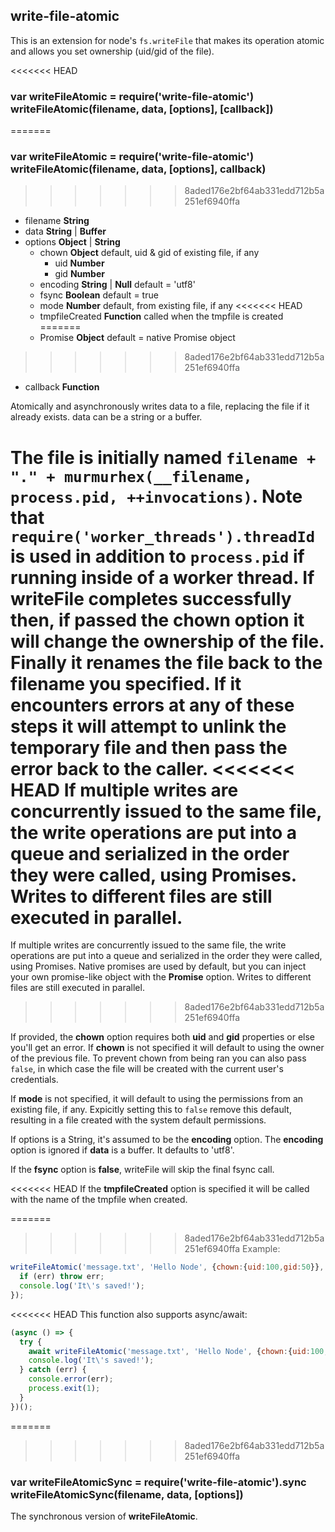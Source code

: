 write-file-atomic
-----------------

This is an extension for node's `fs.writeFile` that makes its operation
atomic and allows you set ownership (uid/gid of the file).

<<<<<<< HEAD
### var writeFileAtomic = require('write-file-atomic')<br>writeFileAtomic(filename, data, [options], [callback])
=======
### var writeFileAtomic = require('write-file-atomic')<br>writeFileAtomic(filename, data, [options], callback)
>>>>>>> 8aded176e2bf64ab331edd712b5a251ef6940ffa

* filename **String**
* data **String** | **Buffer**
* options **Object** | **String**
  * chown **Object** default, uid & gid of existing file, if any
    * uid **Number**
    * gid **Number**
  * encoding **String** | **Null** default = 'utf8'
  * fsync **Boolean** default = true
  * mode **Number** default, from existing file, if any
<<<<<<< HEAD
  * tmpfileCreated **Function** called when the tmpfile is created
=======
  * Promise **Object** default = native Promise object
>>>>>>> 8aded176e2bf64ab331edd712b5a251ef6940ffa
* callback **Function**

Atomically and asynchronously writes data to a file, replacing the file if it already
exists.  data can be a string or a buffer.

The file is initially named `filename + "." + murmurhex(__filename, process.pid, ++invocations)`.
Note that `require('worker_threads').threadId` is used in addition to `process.pid` if running inside of a worker thread.
If writeFile completes successfully then, if passed the **chown** option it will change
the ownership of the file. Finally it renames the file back to the filename you specified. If
it encounters errors at any of these steps it will attempt to unlink the temporary file and then
pass the error back to the caller.
<<<<<<< HEAD
If multiple writes are concurrently issued to the same file, the write operations are put into a queue and serialized in the order they were called, using Promises. Writes to different files are still executed in parallel.
=======
If multiple writes are concurrently issued to the same file, the write operations are put into a queue and serialized in the order they were called, using Promises. Native promises are used by default, but you can inject your own promise-like object with the **Promise** option. Writes to different files are still executed in parallel.
>>>>>>> 8aded176e2bf64ab331edd712b5a251ef6940ffa

If provided, the **chown** option requires both **uid** and **gid** properties or else
you'll get an error.  If **chown** is not specified it will default to using
the owner of the previous file.  To prevent chown from being ran you can
also pass `false`, in which case the file will be created with the current user's credentials.

If **mode** is not specified, it will default to using the permissions from
an existing file, if any.  Expicitly setting this to `false` remove this default, resulting
in a file created with the system default permissions.

If options is a String, it's assumed to be the **encoding** option. The **encoding** option is ignored if **data** is a buffer. It defaults to 'utf8'.

If the **fsync** option is **false**, writeFile will skip the final fsync call.

<<<<<<< HEAD
If the **tmpfileCreated** option is specified it will be called with the name of the tmpfile when created.

=======
>>>>>>> 8aded176e2bf64ab331edd712b5a251ef6940ffa
Example:

```javascript
writeFileAtomic('message.txt', 'Hello Node', {chown:{uid:100,gid:50}}, function (err) {
  if (err) throw err;
  console.log('It\'s saved!');
});
```

<<<<<<< HEAD
This function also supports async/await:

```javascript
(async () => {
  try {
    await writeFileAtomic('message.txt', 'Hello Node', {chown:{uid:100,gid:50}});
    console.log('It\'s saved!');
  } catch (err) {
    console.error(err);
    process.exit(1);
  }
})();
```

=======
>>>>>>> 8aded176e2bf64ab331edd712b5a251ef6940ffa
### var writeFileAtomicSync = require('write-file-atomic').sync<br>writeFileAtomicSync(filename, data, [options])

The synchronous version of **writeFileAtomic**.
